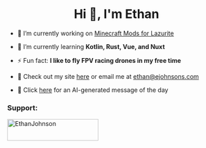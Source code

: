 <h1 align="center">Hi 👋, I'm Ethan</h1>

- 🔭 I’m currently working on [Minecraft Mods for Lazurite](https://github.com/LazuriteMC)

- 🌱 I’m currently learning **Kotlin, Rust, Vue, and Nuxt**

- ⚡ Fun fact: **I like to fly FPV racing drones in my free time**

- 🎯 Check out my site [here](http://ethanj.info) or email me at ethan@ejohnsons.com

- 🤖 Click [here](https://motd.bluevista.dev) for an AI-generated message of the day

<h3 align="left">Support:</h3>
<p><a href="https://www.buymeacoffee.com/EthanJohnson"> <img align="left" src="https://cdn.buymeacoffee.com/buttons/v2/default-yellow.png" height="50" width="210" alt="EthanJohnson" /></a></p><br><br>
